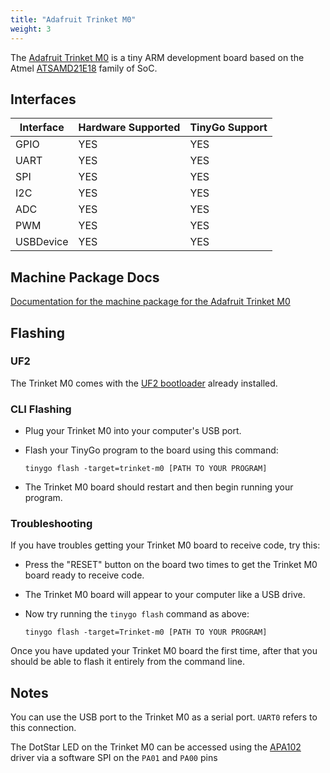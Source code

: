 ```yaml
---
title: "Adafruit Trinket M0"
weight: 3
---
```


The [Adafruit Trinket M0](https://www.adafruit.com/product/3500) is a tiny ARM development board based on the Atmel [ATSAMD21E18](https://www.microchip.com/wwwproducts/en/ATSAMD21E18) family of SoC.

## Interfaces

| Interface | Hardware Supported | TinyGo Support |
| --------- | ------------- | ----- |
| GPIO      | YES | YES |
| UART      | YES | YES |
| SPI       | YES | YES |
| I2C       | YES | YES |
| ADC       | YES | YES |
| PWM       | YES | YES |
| USBDevice | YES | YES |

## Machine Package Docs

[Documentation for the machine package for the Adafruit Trinket M0](../machine/trinket-m0)

## Flashing

### UF2

The Trinket M0 comes with the [UF2 bootloader](https://github.com/Microsoft/uf2) already installed.

### CLI Flashing

- Plug your Trinket M0 into your computer's USB port.
- Flash your TinyGo program to the board using this command:

    ```shell
    tinygo flash -target=trinket-m0 [PATH TO YOUR PROGRAM]
    ```

- The Trinket M0 board should restart and then begin running your program.

### Troubleshooting

If you have troubles getting your Trinket M0 board to receive code, try this:

- Press the "RESET" button on the board two times to get the Trinket M0 board ready to receive code.
- The Trinket M0 board will appear to your computer like a USB drive.
- Now try running the `tinygo flash` command as above:

    ```shell
    tinygo flash -target=Trinket-m0 [PATH TO YOUR PROGRAM]
    ```

Once you have updated your Trinket M0 board the first time, after that you should be able to flash it entirely from the command line.

## Notes

You can use the USB port to the Trinket M0 as a serial port. `UART0` refers to this connection.

The DotStar LED on the Trinket M0 can be accessed using the [APA102](https://pkg.go.dev/tinygo.org/x/drivers/apa102) driver via a software SPI on the `PA01` and `PA00` pins
